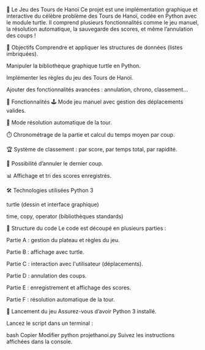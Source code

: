🧠 Le Jeu des Tours de Hanoï
Ce projet est une implémentation graphique et interactive du célèbre problème des Tours de Hanoï, codée en Python avec le module turtle. Il comprend plusieurs fonctionnalités comme le jeu manuel, la résolution automatique, la sauvegarde des scores, et même l’annulation des coups !

🎯 Objectifs
Comprendre et appliquer les structures de données (listes imbriquées).

Manipuler la bibliothèque graphique turtle en Python.

Implémenter les règles du jeu des Tours de Hanoï.

Ajouter des fonctionnalités avancées : annulation, chrono, classement...

🧱 Fonctionnalités
🕹️ Mode jeu manuel avec gestion des déplacements valides.

🤖 Mode résolution automatique de la tour.

⏱️ Chronométrage de la partie et calcul du temps moyen par coup.

🏆 Système de classement : par score, par temps total, par rapidité.

🔄 Possibilité d’annuler le dernier coup.

📊 Affichage et tri des scores enregistrés.

🛠️ Technologies utilisées
Python 3

turtle (dessin et interface graphique)

time, copy, operator (bibliothèques standards)

📁 Structure du code
Le code est découpé en plusieurs parties :

Partie A : gestion du plateau et règles du jeu.

Partie B : affichage avec turtle.

Partie C : interaction avec l'utilisateur (déplacements).

Partie D : annulation des coups.

Partie E : enregistrement et affichage des scores.

Partie F : résolution automatique de la tour.

🔄 Lancement du jeu
Assurez-vous d’avoir Python 3 installé.

Lancez le script dans un terminal :

bash
Copier
Modifier
python projethanoi.py
Suivez les instructions affichées dans la console.
